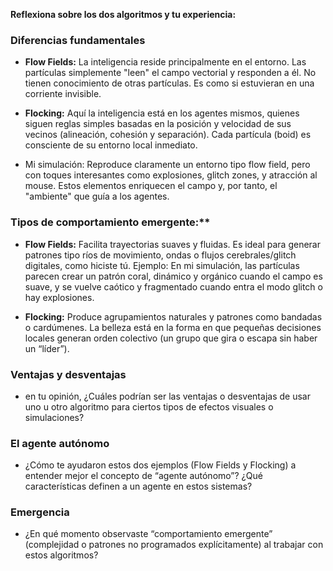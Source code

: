 **Reflexiona sobre los dos algoritmos y tu experiencia:**


### Diferencias fundamentales

* **Flow Fields:** La inteligencia reside principalmente en el entorno. Las partículas simplemente "leen" el campo vectorial y responden a él. No tienen conocimiento de otras partículas. Es como si estuvieran en una corriente invisible.

* **Flocking:** Aquí la inteligencia está en los agentes mismos, quienes siguen reglas simples basadas en la posición y velocidad de sus vecinos (alineación, cohesión y separación). Cada partícula (boid) es consciente de su entorno local inmediato.

* Mi simulación: Reproduce claramente un entorno tipo flow field, pero con toques interesantes como explosiones, glitch zones, y atracción al mouse. Estos elementos enriquecen el campo y, por tanto, el "ambiente" que guía a los agentes.


### Tipos de comportamiento emergente:**

* **Flow Fields:** Facilita trayectorias suaves y fluidas. Es ideal para generar patrones tipo ríos de movimiento, ondas o flujos cerebrales/glitch digitales, como hiciste tú.
Ejemplo: En mi simulación, las partículas parecen crear un patrón coral, dinámico y orgánico cuando el campo es suave, y se vuelve caótico y fragmentado cuando entra el modo glitch o hay explosiones.

* **Flocking:** Produce agrupamientos naturales y patrones como bandadas o cardúmenes. La belleza está en la forma en que pequeñas decisiones locales generan orden colectivo (un grupo que gira o escapa sin haber un “líder”).


### Ventajas y desventajas

* en tu opinión, ¿Cuáles podrían ser las ventajas o desventajas de usar uno u otro algoritmo para ciertos tipos de efectos visuales o simulaciones?

### El agente autónomo

* ¿Cómo te ayudaron estos dos ejemplos (Flow Fields y Flocking) a entender mejor el concepto de “agente autónomo”? ¿Qué características definen a un agente en estos sistemas?


### Emergencia

* ¿En qué momento observaste “comportamiento emergente” (complejidad o patrones no programados explícitamente) al trabajar con estos algoritmos?
